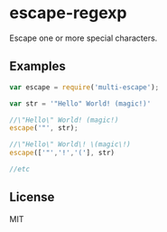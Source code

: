 
# escape-regexp

  Escape one or more special characters.

## Examples

```js
var escape = require('multi-escape');

var str = '"Hello" World! (magic!)'

//\"Hello\" World! (magic!)
escape('"', str);

//\"Hello\" World\! \(magic\!)
escape(['"','!','('], str)

//etc
```

## License

  MIT
